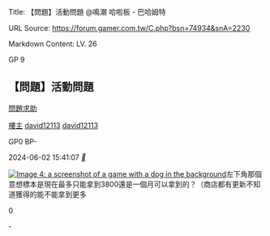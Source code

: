 Title: 【問題】活動問題 @鳴潮 哈啦板 - 巴哈姆特

URL Source: https://forum.gamer.com.tw/C.php?bsn=74934&snA=2230

Markdown Content:
LV. 26

GP 9





[](https://home.gamer.com.tw/david12113)

【問題】活動問題
--------

[問題求助](https://forum.gamer.com.tw/B.php?bsn=74934&subbsn=11)

[樓主](https://forum.gamer.com.tw/Co.php?bsn=74934&sn=20800&subbsn=11&bPage=0) [david12113](https://home.gamer.com.tw/david12113) [david12113](https://home.gamer.com.tw/david12113)

GP0 BP\-

2024-06-02 15:41:07 [__](https://prj.gamer.com.tw/app2u/bahaapp.html "手機發文")

[![Image 4: a screenshot of a game with a dog in the background](https://truth.bahamut.com.tw/s01/202406/forum/74934/186dc9d3b5b87075fafd209d5f2f0fa0.JPG)](https://truth.bahamut.com.tw/s01/202406/forum/74934/186dc9d3b5b87075fafd209d5f2f0fa0.JPG)左下角那個意想標本是現在最多只能拿到3800還是一個月可以拿到的？（商店都有更新不知道獲得的能不能拿到更多

0

\-


